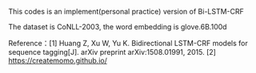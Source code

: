 This codes is an implement(personal practice) version of Bi-LSTM-CRF

The dataset is CoNLL-2003, the word embedding is glove.6B.100d

Reference：[1] Huang Z, Xu W, Yu K. Bidirectional LSTM-CRF models for sequence tagging[J]. arXiv preprint arXiv:1508.01991, 2015.
           [2] https://createmomo.github.io/
